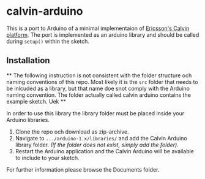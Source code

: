 # calvin-arduino

This is a port to Arduino of a minimal implementaion of [Ericsson's Calvin platform](http://www.ericsson.com/research-blog/cloud/open-source-calvin/).
The port is implemented as an arduino library and should be called during `setup()` within the sketch.

##	Installation

** The following instruction is not consistent with the folder structure och naming conventions of this repo. Most likely it is the `src` folder that needs to be inlcuded as  a library, but that name doe snot comply with the Arduino naming convention. The folder actually called calvin arduino contains the example sketch. Uek **

In order to use this library the library folder must be placed inside your Arduino libraries.

1. Clone the repo och download as zip-archive. 
2. Navigate to `.../arduino-1.x/libraries/` and add the Calvin Arduino library folder. _(If the folder does not exist, simply add the folder)._
3. Restart the Arduino application and the Calvin Arduino will be available to include to your sketch.

For further information please browse the Documents folder.
